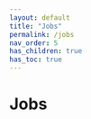 ```yaml
---
layout: default
title: "Jobs"
permalink: /jobs
nav_order: 5
has_children: true
has_toc: true
---
```

# Jobs
